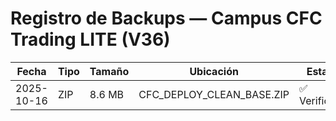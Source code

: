 # Registro de Backups — Campus CFC Trading LITE (V36)
| Fecha | Tipo | Tamaño | Ubicación | Estado |
|--------|------|--------|------------|---------|
| 2025-10-16 | ZIP | 8.6 MB | CFC_DEPLOY_CLEAN_BASE.ZIP | ✅ Verificado |
